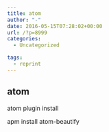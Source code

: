 ```yaml
---
title: atom
author: "-"
date: 2016-05-15T07:28:02+00:00
url: /?p=8999
categories:
  - Uncategorized

tags:
  - reprint
---
```

## atom
atom plugin install

apm install atom-beautify